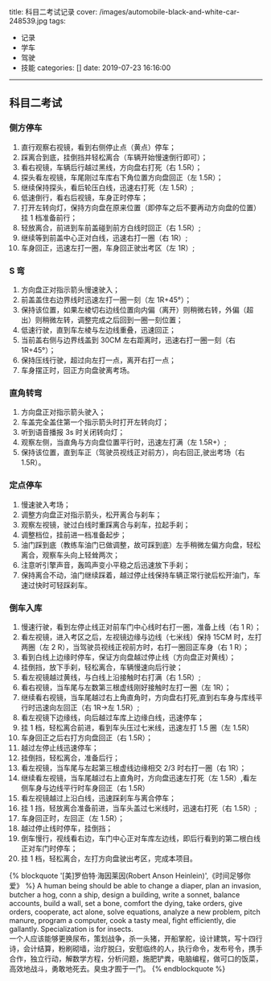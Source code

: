 title: 科目二考试记录
cover: /images/automobile-black-and-white-car-248539.jpg
tags:
  - 记录
  - 学车
  - 驾驶
  - 技能
categories: []
date: 2019-07-23 16:16:00
---
## 科目二考试

### 侧方停车

1. 直行观察右视镜，看到右侧停止点（黄点）停车；
2. 踩离合到底，挂倒挡并轻松离合（车辆开始慢速倒行即可）；
3. 看右视镜，车辆后行越过黑线，方向盘右打死（右 1.5R）；
4. 探头看左视镜，车尾刚过车库右下角位置方向盘回正（左 1.5R）；
5. 继续保持探头，看后轮压白线，迅速右打死（左 1.5R）;
6. 低速倒行，看右后视镜，车身正时停车；
7. 打开左转向灯，保持方向盘在原来位置（即停车之后不要再动方向盘的位置）挂 1 档准备前行；
8. 轻放离合，前进到车前盖碰到前方白线时回正（右 1.5R）;
9. 继续等到前盖中心正对白线，迅速右打一圈（右 1R）;
10. 车身回正，迅速左打一圈，车身回正驶出考区（左 1R）;

### S 弯

1. 方向盘正对指示箭头慢速驶入；
2. 前盖盖住右边界线时迅速左打一圈一刻（左 1R+45°）；
3. 保持该位置，如果左棱切右边线位置向内偏（离开）则稍微右转，外偏（超出）则稍微左转，调整完成之后回到一圈一刻位置；
4. 低速行驶，直到车左棱与左边线重叠，迅速回正；
5. 当前盖右侧与边界线盖到 30CM 左右距离时，迅速右打一圈一刻（右 1R+45°）；
6. 保持压线行驶，超过向左打一点，离开右打一点；
7. 车身摆正时，回正方向盘驶离考场。

### 直角转弯

1. 方向盘正对指示箭头驶入；
2. 车盖完全盖住第一个指示箭头时打开左转向灯；
3. 听到语音播报 3s 时关闭转向灯；
4. 观察左侧，当直角与方向盘位置平行时，迅速左打满（左 1.5R+）;
5. 保持该位置，直到车正（驾驶员视线正对前方），向右回正,驶出考场（右 1.5R）。

### 定点停车

1. 慢速驶入考场；
2. 调整方向盘正对指示箭头，松开离合与刹车；
3. 观察左视镜，驶过白线时重踩离合与刹车，拉起手刹；
4. 调整档位，挂前进一档准备起步；
5. 油门踩到底（教练车油门已做调整，故可踩到底）左手稍微左偏方向盘，轻松离合，观察车头向上轻耸两次；
6. 注意听引擎声音，轰鸣声变小平稳之后迅速放下手刹；
7. 保持离合不动，油门继续踩着，越过停止线保持车辆正常行驶后松开油门，车速过快时可轻踩刹车。

### 倒车入库

1. 慢速行驶，看到左停止线正对前车门中心线时右打一圈，准备上线（右 1 R）；
2. 看左视镜，进入考区之后，左视镜边缘与边线（七米线）保持 15CM 时，左打两圈（左 2 R），当驾驶员视线正视前方时，右打一圈回正车身（右 1 R）；
3. 看到白线上边缘时停车，保证方向盘越过停止线（方向盘正对黄线）；
4. 挂倒挡，放下手刹，轻松离合，车辆慢速向后行驶；
5. 看左视镜越过黄线，与白线上沿接触时右打满（右 1.5R）;
6. 看右视镜，当车尾与左数第三根虚线刚好接触时左打一圈（左 1R）；
7. 继续看右视镜，当车尾越过右上角直角时，方向盘右打死,直到右车身与库线平行时迅速向左回正（右 1R→左 1.5R）;
8. 看左视镜下边缘线，向后越过车库上边缘白线，迅速停车；
9. 挂 1 档，轻松离合前进，看到车头压过七米线，迅速左打 1.5 圈（左 1.5R）
10. 车身回正之后右打方向盘回正（右 1.5R）；
11. 越过左停止线迅速停车；
12. 挂倒挡，轻松离合，准备后行；
13. 看左视镜，当车尾与左起第三根虚线边缘相交 2/3 时右打一圈（右 1R）；
14. 继续看左视镜，当车尾越过右上直角时，方向盘迅速左打死（左 1.5R）,看左侧车身与边线平行时车身回正（右 1.5R）
15. 看左视镜越过上沿白线，迅速踩刹车与离合停车；
16. 挂 1 挡，轻放离合准备前进，当车头盖过七米线时，迅速右打死（右 1.5R）;
17. 车身回正时，左回正（左 1.5R）；
18. 越过停止线时停车，挂倒挡；
19. 倒车慢行，视线看右边，车门中心正对车库左边线，即后行看到的第二根白线正对车门时停车；
20. 挂 1 档，轻松离合，左打方向盘驶出考区，完成本项目。

{% blockquote '[美]罗伯特·海因莱因(Robert Anson Heinlein)',《时间足够你爱》 %}
A human being should be able to change a diaper, plan an invasion, butcher a hog, conn a ship, design a building, write a sonnet, balance accounts, build a wall, set a bone, comfort the dying, take orders, give orders, cooperate, act alone, solve equations, analyze a new problem, pitch manure, program a computer, cook a tasty meal, fight efficiently, die gallantly. Specialization is for insects.
<br>
一个人应该能够更换尿布，策划战争，杀一头猪，开船掌舵，设计建筑，写十四行诗，会计结算，粉刷砌墙，治疗脱臼，安慰临终的人，执行命令，发布号令，携手合作，独立行动，解数学方程，分析问题，施肥铲粪，电脑编程，做可口的饭菜，高效地战斗，勇敢地死去。臭虫才囿于一门。
{% endblockquote %}
